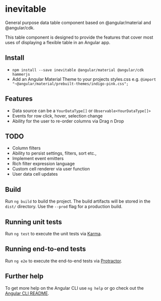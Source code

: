 # inevitable

General purpose data table component based on @angular/material and @angular/cdk.

This table component is designed to provide the features that cover most uses of displaying a flexible table in an Angular app.

## Install

- `npm install --save inevitable @angular/material @angular/cdk hammerjs`
- Add an Angular Material Theme to your projects styles.css e.g. `@import "~@angular/material/prebuilt-themes/indigo-pink.css";`

## Features

- Data source can be a `YourDataType[]` or `Observable<YourDataType[]>`
- Events for row click, hover, selection change
- Ability for the user to re-order columns via Drag n Drop

## TODO

- Column filters
- Ability to persist settings, filters, sort etc.,
- Implement event emitters
- Rich filter expression language
- Custom cell renderer via user function
- User data cell updates

## Build

Run `ng build` to build the project. The build artifacts will be stored in the `dist/` directory. Use the `--prod` flag for a production build.

## Running unit tests

Run `ng test` to execute the unit tests via [Karma](https://karma-runner.github.io).

## Running end-to-end tests

Run `ng e2e` to execute the end-to-end tests via [Protractor](http://www.protractortest.org/).

## Further help

To get more help on the Angular CLI use `ng help` or go check out the [Angular CLI README](https://github.com/angular/angular-cli/blob/master/README.md).
